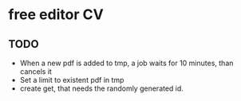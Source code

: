 # free editor CV

## TODO

- When a new pdf is added to tmp, a job waits for 10 minutes, than cancels it
- Set a limit to existent pdf in tmp
- create get, that needs the randomly generated id.
